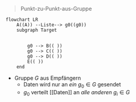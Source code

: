 > Punkt-zu-Punkt-aus-Gruppe
```mermaid
flowchart LR
	A((A)) --Liste--> g0((g0))
	subgraph Target


		g0 --> B(( ))
		g0 --> C(( ))
		g0 --> D(( ))
		E(( ))
	end
```



- Gruppe $G$ aus Empfängern
	- Daten wird nur an _ein_ $g_0 \in G$ gesendet
	- $g_0$ verteilt [[Daten]] an _alle anderen_ $g_{i} \in G$